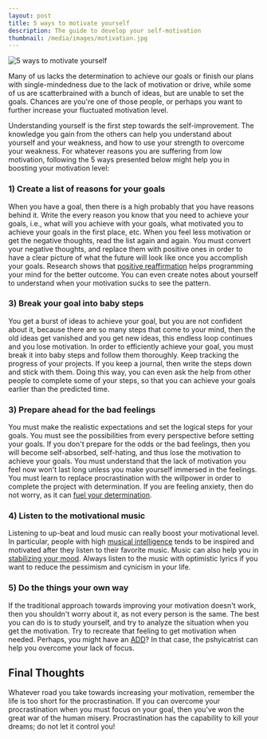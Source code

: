 ```yaml
---
layout: post
title: 5 ways to motivate yourself
description: The guide to develop your self-motivation
thumbnail: /media/images/motivation.jpg
---
```

![5 ways to motivate yourself]({{baseurl}}/media/images/motivation.jpg)

<span class="firstcharacter">M</span>any of us lacks the determination to achieve our goals or finish our plans with single-mindedness due to the lack of motivation or drive, while some of us are scatterbrained with a bunch of ideas, but are unable to set the goals. Chances are you're one of those people, or perhaps you want to further increase your fluctuated motivation level.

Understanding yourself is the first step towards the self-improvement. The knowledge you gain from the others can help you understand about yourself and your weakness, and how to use your strength to overcome your weakness. For whatever reasons you are suffering from low motivation, following the 5 ways presented below might help you in boosting your motivation level:

### 1) Create a list of reasons for your goals

When you have a goal, then there is a high probably that you have reasons behind it. Write the every reason you know that you need to achieve your goals, i.e., what will you achieve with your goals, what motivated you to achieve your goals in the first place, etc. When you feel less motivation or get the negative thoughts, read the list again and again. You must convert your negative thoughts, and replace them with positive ones in order to have a clear picture of what the future will look like once you accomplish your goals. Research shows that [positive reaffirmation](https://www.psychologytoday.com/blog/wired-success/201305/do-self-affirmations-work-revisit) helps programming your mind for the better outcome. You can even create notes about yourself to understand when your motivation sucks to see the pattern.

### 3) Break your goal into baby steps

You get a burst of ideas to achieve your goal, but you are not confident about it, because there are so many steps that come to your mind, then the old ideas get vanished and you get new ideas, this endless loop continues and you lose motivation. In order to efficiently achieve your goal, you must break it into baby steps and follow them thoroughly. Keep tracking the progress of your projects. If you keep a journal, then write the steps down and stick with them. Doing this way, you can even ask the help from other people to complete some of your steps, so that you can achieve your goals earlier than the predicted time.

### 3) Prepare ahead for the bad feelings

You must make the realistic expectations and set the logical steps for your goals. You must see the possibilities from every perspective before setting your goals. If you don't prepare for the odds or the bad feelings, then you will become self-absorbed, self-hating, and thus lose the motivation to achieve your goals. You must understand that the lack of motivation you feel now won't last long unless you make yourself immersed in the feelings. You must learn to replace procrastination with the willpower in order to complete the project with determination. If you are feeling anxiety, then do not worry, as it can [fuel your determination](http://danyalzia.com/2015/06/04/neuroticism-with-conscientiousness/).

### 4) Listen to the motivational music

Listening to up-beat and loud music can really boost your motivational level. In particular, people with high [musical intelligence](http://study.com/academy/lesson/musical-intelligence-definition-experiments-characteristics.html) tends to be inspired and motivated after they listen to their favorite music. Music can also help you in [stabilizing your mood](http://brain.oxfordjournals.org/content/131/3/866.short). Always listen to the music with optimistic lyrics if you want to reduce the pessimism and cynicism in your life.

### 5) Do the things your own way

If the traditional approach towards improving your motivation doesn't work, then you shouldn't worry about it, as not every person is the same. The best you can do is to study yourself, and try to analyze the situation when you get the motivation. Try to recreate that feeling to get motivation when needed. Perhaps, you might have an [ADD](https://en.wikipedia.org/wiki/Attention_deficit_hyperactivity_disorder_predominantly_inattentive)? In that case, the pshyicatrist can help you overcome your lack of focus.

## Final Thoughts

Whatever road you take towards increasing your motivation, remember the life is too short for the procrastination. If you can overcome your procrastination when you must focus on your goal, then you've won the great war of the human misery. Procrastination has the capability to kill your dreams; do not let it control you!

